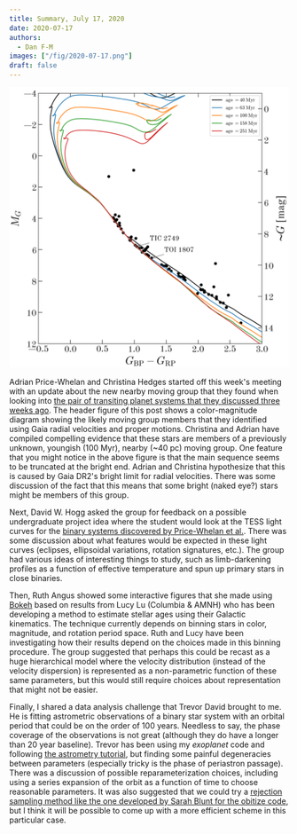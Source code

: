 ```yaml
---
title: Summary, July 17, 2020
date: 2020-07-17
authors:
  - Dan F-M
images: ["/fig/2020-07-17.png"]
draft: false
---
```


![img](/fig/2020-07-17.png)

Adrian Price-Whelan and Christina Hedges started off this week's meeting with an update about the new nearby moving group that they found when looking into [the pair of transiting planet systems that they discussed three weeks ago](/posts/2020-06-26-summary-06-26/).
The header figure of this post shows a color-magnitude diagram showing the likely moving group members that they identified using Gaia radial velocities and proper motions.
Christina and Adrian have compiled compelling evidence that these stars are members of a previously unknown, youngish (100 Myr), nearby (~40 pc) moving group.
One feature that you might notice in the above figure is that the main sequence seems to be truncated at the bright end.
Adrian and Christina hypothesize that this is caused by Gaia DR2's bright limit for radial velocities.
There was some discussion of the fact that this means that some bright (naked eye?) stars might be members of this group.

Next, David W. Hogg asked the group for feedback on a possible undergraduate project idea where the student would look at the TESS light curves for the [binary systems discovered by Price-Whelan et al.](https://arxiv.org/abs/2002.00014).
There was some discussion about what features would be expected in these light curves (eclipses, ellipsoidal variations, rotation signatures, etc.).
The group had various ideas of interesting things to study, such as limb-darkening profiles as a function of effective temperature and spun up primary stars in close binaries.

Then, Ruth Angus showed some interactive figures that she made using [Bokeh](https://docs.bokeh.org) based on results from Lucy Lu (Columbia & AMNH) who has been developing a method to estimate stellar ages using their Galactic kinematics.
The technique currently depends on binning stars in color, magnitude, and rotation period space.
Ruth and Lucy have been investigating how their results depend on the choices made in this binning procedure.
The group suggested that perhaps this could be recast as a huge hierarchical model where the velocity distribution (instead of the velocity dispersion) is represented as a non-parametric function of these same parameters, but this would still require choices about representation that might not be easier.

Finally, I shared a data analysis challenge that Trevor David brought to me.
He is fitting astrometric observations of a binary star system with an orbital period that could be on the order of 100 years.
Needless to say, the phase coverage of the observations is not great (although they do have a longer than 20 year baseline).
Trevor has been using my *exoplanet* code and following [the astrometry tutorial](https://docs.exoplanet.codes/en/stable/tutorials/astrometric/), but finding some painful degeneracies between parameters (especially tricky is the phase of periastron passage).
There was a discussion of possible reparameterization choices, including using a series expansion of the orbit as a function of time to choose reasonable parameters.
It was also suggested that we could try a [rejection sampling method like the one developed by Sarah Blunt for the obitize code](https://arxiv.org/abs/1703.10653), but I think it will be possible to come up with a more efficient scheme in this particular case.
